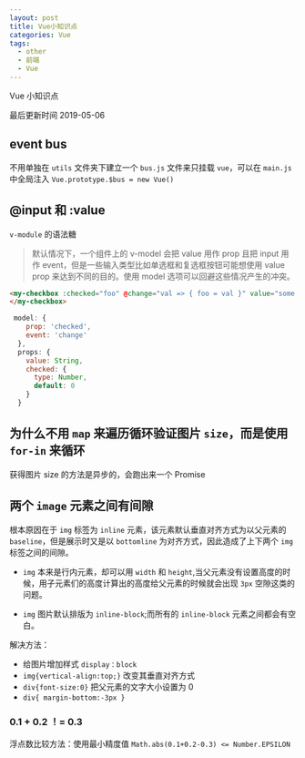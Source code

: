 ```yaml
---
layout: post
title: Vue小知识点
categories: Vue
tags:
  - other
  - 前端
  - Vue
---
```


Vue 小知识点

最后更新时间 2019-05-06

<!-- more -->

## event bus

不用单独在 `utils` 文件夹下建立一个 `bus.js` 文件来只挂载 `vue`，可以在 `main.js` 中全局注入 `Vue.prototype.$bus = new Vue()`

## @input 和 :value

`v-module` 的语法糖

> 默认情况下，一个组件上的 v-model 会把 value 用作 prop 且把 input 用作 event，但是一些输入类型比如单选框和复选框按钮可能想使用 value prop 来达到不同的目的。使用 model 选项可以回避这些情况产生的冲突。

```html
<my-checkbox :checked="foo" @change="val => { foo = val }" value="some value">
</my-checkbox>
```

```js
 model: {
    prop: 'checked',
    event: 'change'
  },
  props: {
    value: String,
    checked: {
      type: Number,
      default: 0
    }
  }
```

## 为什么不用 `map` 来遍历循环验证图片 `size`，而是使用 `for-in` 来循环

获得图片 size 的方法是异步的，会跑出来一个 Promise

## 两个 `image` 元素之间有间隙

根本原因在于 `img` 标签为 `inline` 元素，该元素默认垂直对齐方式为以父元素的 `baseline`，但是展示时又是以 `bottomline` 为对齐方式，因此造成了上下两个 `img` 标签之间的间隙。

- `img` 本来是行内元素，却可以用 `width` 和 `height`,当父元素没有设置高度的时候，用子元素们的高度计算出的高度给父元素的时候就会出现 `3px` 空隙这类的问题。

- `img` 图片默认排版为 `inline-block`;而所有的 `inline-block` 元素之间都会有空白。

解决方法：

- 给图片增加样式 `display：block`
- `img{vertical-align:top;}` 改变其垂直对齐方式
- `div{font-size:0}` 把父元素的文字大小设置为 0
- `div{ margin-bottom:-3px }`

### 0.1 + 0.2 ！= 0.3

浮点数比较方法：使用最小精度值
`Math.abs(0.1+0.2-0.3) <= Number.EPSILON`
